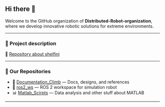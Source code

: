 ## Hi there 👋

Welcome to the GitHub organization of **Distributed-Robot-organization**, where we develop innovative robotic solutions for extreme environments.

---

### 🤖 Project description
  

🔗 [Repository about shelfini](https://github.com/pla10)

---

### 📁 Our Repositories

- 🔧 [Documentation_Climb](link) — Docs, designs, and references  
- 🧠 [ros2_ws](link) — ROS 2 workspace for simulation robot  
- 📊 [Matlab_Scirpts](link) — Data analysis and other stuff about MATLAB  



---
